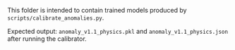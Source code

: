 This folder is intended to contain trained models produced by `scripts/calibrate_anomalies.py`.

Expected output: `anomaly_v1.1_physics.pkl` and `anomaly_v1.1_physics.json` after running the calibrator.
